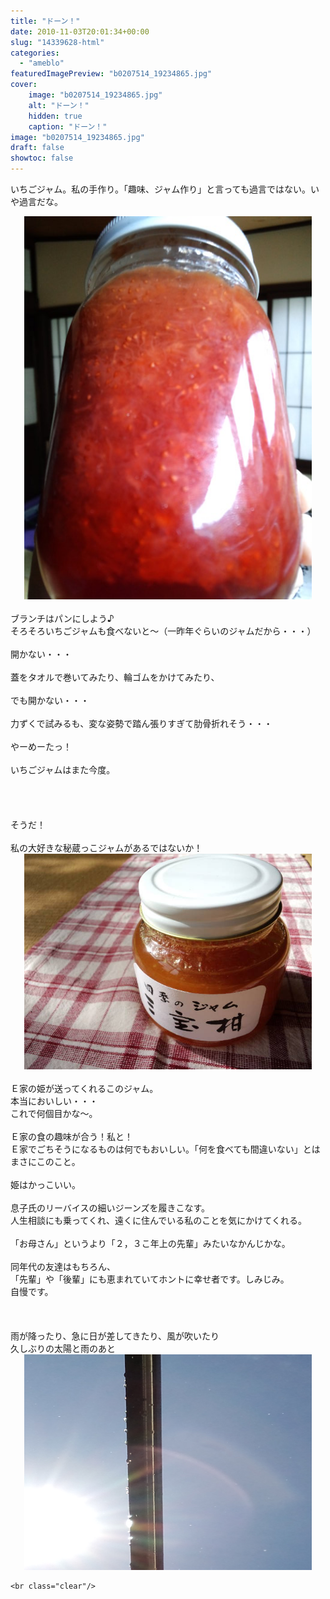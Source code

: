 ```yaml
---
title: "ドーン！"
date: 2010-11-03T20:01:34+00:00
slug: "14339628-html"
categories:
  - "ameblo"
featuredImagePreview: "b0207514_19234865.jpg"
cover:
    image: "b0207514_19234865.jpg"
    alt: "ドーン！"
    hidden: true
    caption: "ドーン！"
image: "b0207514_19234865.jpg"
draft: false
showtoc: false
---
```

いちごジャム。私の手作り。「趣味、ジャム作り」と言っても過言ではない。いや過言だな。<br/>
<center><a href="b0207514_19234865.jpg" rel="nofollow"><img src="b0207514_19234865.jpg" alt="ドーン！_b0207514_19234865.jpg" class="IMAGE_MID" height="613" width="460"/></a></center><br/>
ブランチはパンにしよう♪<br/>
そろそろいちごジャムも食べないと～（一昨年ぐらいのジャムだから・・・）<br/>
<br/>
開かない・・・<br/>
<br/>
蓋をタオルで巻いてみたり、輪ゴムをかけてみたり、<br/>
<br/>
でも開かない・・・<br/>
<br/>
力ずくで試みるも、変な姿勢で踏ん張りすぎて肋骨折れそう・・・<br/>
<br/>
やーめーたっ！<br/>
<br/>
いちごジャムはまた今度。<br/>
<br/>
<br/>
<br/>
<br/>
そうだ！<br/>
<br/>
私の大好きな秘蔵っこジャムがあるではないか！<br/>
<center><a href="b0207514_19282157.jpg" rel="nofollow"><img src="b0207514_19282157.jpg" alt="ドーン！_b0207514_19282157.jpg" class="IMAGE_MID" height="345" width="460"/></a></center><br/>
Ｅ家の姫が送ってくれるこのジャム。<br/>
本当においしい・・・<br/>
これで何個目かな～。<br/>
<br/>
Ｅ家の食の趣味が合う！私と！<br/>
Ｅ家でごちそうになるものは何でもおいしい。「何を食べても間違いない」とはまさにこのこと。<br/>
<br/>
姫はかっこいい。<br/>
<br/>
息子氏のリーバイスの細いジーンズを履きこなす。<br/>
人生相談にも乗ってくれ、遠くに住んでいる私のことを気にかけてくれる。<br/>
<br/>
「お母さん」というより「２，３こ年上の先輩」みたいなかんじかな。<br/>
<br/>
同年代の友達はもちろん、<br/>
「先輩」や「後輩」にも恵まれていてホントに幸せ者です。しみじみ。<br/>
自慢です。<br/>
<br/>
<br/>
<br/>
雨が降ったり、急に日が差してきたり、風が吹いたり<br/>
久しぶりの太陽と雨のあと<br/>
<center><a href="b0207514_19493655.jpg" rel="nofollow"><img src="b0207514_19493655.jpg" alt="ドーン！_b0207514_19493655.jpg" class="IMAGE_MID" height="345" width="460"/></a></center>

    <br class="clear"/>